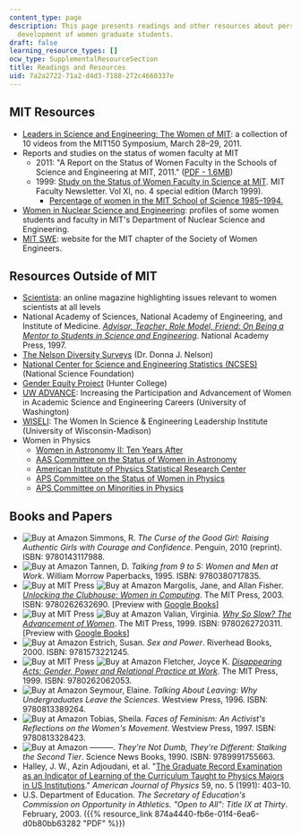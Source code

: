 ```yaml
---
content_type: page
description: This page presents readings and other resources about personal and professional
  development of women graduate students.
draft: false
learning_resource_types: []
ocw_type: SupplementalResourceSection
title: Readings and Resources
uid: 7a2a2722-71a2-d4d3-7188-272c4660337e
---
```

## MIT Resources

- [Leaders in Science and Engineering: The Women of MIT](http://mit150.mit.edu/symposia/leaders-science-engineering.html): a collection of 10 videos from the MIT150 Symposium, March 28–29, 2011.
- Reports and studies on the status of women faculty at MIT
    - 2011: "A Report on the Status of Women Faculty in the Schools of Science and Engineering at MIT, 2011." ([PDF - 1.6MB](https://facultygovernance.mit.edu/sites/default/files/reports/2011-03_Status_Women_Faculty-SoE_and_SoS.pdf))
    - 1999: [Study on the Status of Women Faculty in Science at MIT](http://web.mit.edu/fnl/women/women.html). MIT Faculty Newsletter. Vol XI, no. 4 special edition (March 1999).
        - [Percentage of women in the MIT School of Science 1985–1994.](http://web.mit.edu/fnl/women/career.htm)
- [Women in Nuclear Science and Engineering](http://web.mit.edu/nse/news/spotlights/women.html): profiles of some women students and faculty in MIT's Department of Nuclear Science and Engineering.
- [MIT SWE](http://swe.mit.edu/): website for the MIT chapter of the Society of Women Engineers.

## Resources Outside of MIT

- [Scientista](http://www.scientistafoundation.com/): an online magazine highlighting issues relevant to women scientists at all levels
- National Academy of Sciences, National Academy of Engineering, and Institute of Medicine. [_Advisor, Teacher, Role Model, Friend: On Being a Mentor to Students in Science and Engineering_](http://www.nap.edu/openbook.php?record_id=5789&page=1). National Academy Press, 1997.
- [The Nelson Diversity Surveys](http://drdonnajnelson.oucreate.com//diversity/top50.html) (Dr. Donna J. Nelson)
- [National Center for Science and Engineering Statistics (NCSES)](http://www.nsf.gov/statistics/) (National Science Foundation)
- [Gender Equity Project](http://www.hunter.cuny.edu/genderequity/) (Hunter College)
- [UW ADVANCE](http://www.engr.washington.edu/advance): Increasing the Participation and Advancement of Women in Academic Science and Engineering Careers (University of Washington)
- [WISELI](https://wiseli.wisc.edu/): The Women In Science & Engineering Leadership Institute (University of Wisconsin-Madison)
- Women in Physics
    - [Women in Astronomy II: Ten Years After](https://aas.org/comms/cswa/WIA2003)
    - [AAS Committee on the Status of Women in Astronomy](https://cswa.aas.org/)
    - [American Institute of Physics Statistical Research Center](http://www.aip.org/statistics/)
    - [APS Committee on the Status of Women in Physics](http://www.aps.org/programs/women/index.cfm)
    - [APS Committee on Minorities in Physics](http://www.aps.org/programs/minorities/index.cfm)

## Books and Papers

- ![Buy at Amazon](/images/a_logo_17.gif) Simmons, R. _The Curse of the Good Girl: Raising Authentic Girls with Courage and Confidence_. Penguin, 2010 (reprint). ISBN: 9780143117988.
- ![Buy at Amazon](/images/a_logo_17.gif) Tannen, D. _Talking from 9 to 5: Women and Men at Work_. William Morrow Paperbacks, 1995. ISBN: 9780380717835.
- ![Buy at MIT Press](/images/mp_logo.gif) ![Buy at Amazon](/images/a_logo_17.gif) Margolis, Jane, and Allan Fisher. [_Unlocking the Clubhouse: Women in Computing_](https://mitpress.mit.edu/9780262632690). The MIT Press, 2003. ISBN: 9780262632690. \[Preview with [Google Books](http://books.google.com/books?id=StwGQw45YoEC&pg=PAfrontcover#v=onepage)\]
- ![Buy at MIT Press](/images/mp_logo.gif) ![Buy at Amazon](/images/a_logo_17.gif) Valian, Virginia. [_Why So Slow? The Advancement of Women_](https://mitpress.mit.edu/9780262720311). The MIT Press, 1999. ISBN: 9780262720311. \[Preview with [Google Books](http://books.google.com/books?id=qikWHO0JecAC&pg=PAfrontcover#v=onepage)\]
- ![Buy at Amazon](/images/a_logo_17.gif) Estrich, Susan. _Sex and Power_. Riverhead Books, 2000. ISBN: 9781573221245.
- ![Buy at MIT Press](/images/mp_logo.gif) ![Buy at Amazon](/images/a_logo_17.gif) Fletcher, Joyce K. [_Disappearing Acts: Gender, Power and Relational Practice at Work_](https://mitpress.mit.edu/9780262062053). The MIT Press, 1999. ISBN: 9780262062053.
- ![Buy at Amazon](/images/a_logo_17.gif) Seymour, Elaine. _Talking About Leaving: Why Undergraduates Leave the Sciences_. Westview Press, 1996. ISBN: 9780813389264.
- ![Buy at Amazon](/images/a_logo_17.gif) Tobias, Sheila. _Faces of Feminism: An Activist's Reflections on the Women's Movement_. Westview Press, 1997. ISBN: 9780813328423.
- ![Buy at Amazon](/images/a_logo_17.gif) ———. _They're Not Dumb, They're Different: Stalking the Second Tier_. Science News Books, 1990. ISBN: 9789991755663.
- Halley, J. W., Azin Adjoudani, et al. "[The Graduate Record Examination as an Indicator of Learning of the Curriculum Taught to Physics Majors in US Institutions](http://dx.doi.org/10.1119/1.16517)." _American Journal of Physics_ 59, no. 5 (1991): 403–10.
- U.S. Department of Education. _The Secretary of Education's Commission on Opportunity in Athletics. "Open to All": Title IX at Thirty_. February, 2003. ({{% resource_link 874a4440-fb6e-01f4-6ea6-d0b80bb63282 "PDF" %}})